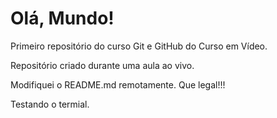 # Olá, Mundo!
 Primeiro repositório do curso Git e GitHub do Curso em Vídeo. 

 Repositório criado durante uma aula ao vivo.

Modifiquei o README.md remotamente. Que legal!!!

Testando o termial. 
